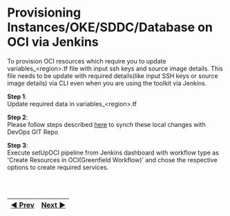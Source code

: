 # Provisioning Instances/OKE/SDDC/Database on OCI via Jenkins

To provision OCI resources which require you to update variables_\<region\>.tf file with input ssh keys and source image details.
This file needs to be update with required details(like input SSH keys or source image details) via CLI even when you are using the toolkit via Jenkins.

**Step 1**: 
<br> Update required data in variables_\<region\>.tf

**Step 2**: 
<br>Please follow steps described <a href = "/cd3_automation_toolkit/documentation/user_guide/cli_jenkins.md">here</a> to synch these local changes with DevOps GIT Repo

**Step 3**: 
<br> Execute setUpOCI pipeline from Jenkins dashboard with workflow type as 'Create Resources in OCI(Greenfield Workflow)' and chose the respective options to create required services.


<br><br>
<div align='center'>

| <a href="/cd3_automation_toolkit/documentation/user_guide/GreenField-Jenkins.md">:arrow_backward: Prev</a> | <a href="/cd3_automation_toolkit/documentation/user_guide/NonGreenField-Jenkins.md">Next :arrow_forward:</a> |
| :---- | -------: |
  
</div>
